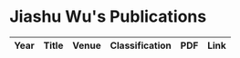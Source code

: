 # Jiashu Wu's Publications

Year | Title | Venue | Classification | PDF | Link
:-: | :-: | :-: | :-: | :-: | -

